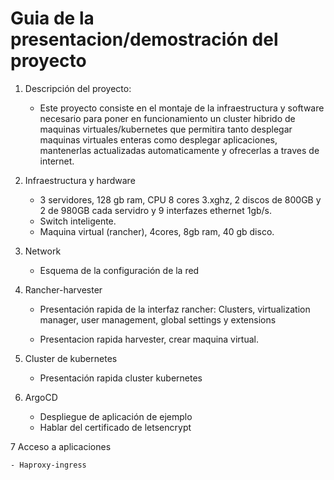 # Guia de la presentacion/demostración del proyecto

1. Descripción del proyecto:
    
    - Este proyecto consiste en el montaje de la infraestructura y software necesario para poner en funcionamiento un cluster hibrido de maquinas virtuales/kubernetes que permitira tanto desplegar maquinas virtuales enteras como desplegar aplicaciones, mantenerlas actualizadas automaticamente y ofrecerlas a traves de internet.

2. Infraestructura y hardware

    - 3 servidores, 128 gb ram, CPU 8 cores 3.xghz, 2 discos de 800GB y 2 de 980GB cada servidro y 9 interfazes ethernet 1gb/s.
    - Switch inteligente.
    - Maquina virtual (rancher), 4cores, 8gb ram, 40 gb disco.

3. Network

    - Esquema de la configuración de la red

4. Rancher-harvester

    - Presentación rapida de la interfaz rancher: Clusters, virtualization manager, user management, global settings y extensions

    - Presentacion rapida harvester, crear maquina virtual.

5. Cluster de kubernetes

    - Presentación rapida cluster kubernetes

6. ArgoCD

    - Despliegue de aplicación de ejemplo
    - Hablar del certificado de letsencrypt

7 Acceso a aplicaciones

    - Haproxy-ingress

